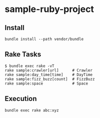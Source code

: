 # sample-ruby-project

## Install

```
bundle install --path vendor/bundle
```

## Rake Tasks

```
$ bundle exec rake -vT
rake sample:crawler[url]      # Crawler
rake sample:day_time[time]    # DayTime
rake sample:fizz_buzz[count]  # FizzBuzz
rake sample:space             # Space
```

## Execution

```
bundle exec rake abc:xyz
```
